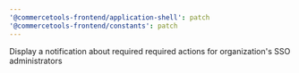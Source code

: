 ```yaml
---
'@commercetools-frontend/application-shell': patch
'@commercetools-frontend/constants': patch
---
```


Display a notification about required required actions for organization's SSO administrators
